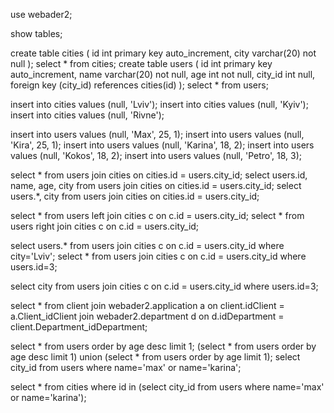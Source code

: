 use webader2;

show tables;

create table cities
(
    id int primary key auto_increment,
    city varchar(20) not null
);
select * from cities;
create table users
(
    id int primary key auto_increment,
    name varchar(20) not null,
    age int not null,
    city_id int null,
    foreign key (city_id) references cities(id)
);
select * from users;

insert into cities values (null, 'Lviv');
insert into cities values (null, 'Kyiv');
insert into cities values (null, 'Rivne');

insert into users values (null, 'Max', 25, 1);
insert into users values (null, 'Kira', 25, 1);
insert into users values (null, 'Karina', 18, 2);
insert into users values (null, 'Kokos', 18, 2);
insert into users values (null, 'Petro', 18, 3);

select * from users join cities on cities.id = users.city_id;
select users.id, name, age, city from users join cities on cities.id = users.city_id;
select users.*, city from users join cities on cities.id = users.city_id;

select * from users left join cities c on c.id = users.city_id;
select * from users right join cities c on c.id = users.city_id;

select users.* from users join cities c on c.id = users.city_id where city='Lviv';
select * from users join cities c on c.id = users.city_id where users.id=3;

select city from users join cities c on c.id = users.city_id where users.id=3;

select * from client join webader2.application a on client.idClient = a.Client_idClient
join webader2.department d on d.idDepartment = client.Department_idDepartment;

select * from users order by age desc limit 1;
(select * from users order by age desc limit 1)
union
(select * from users order by age limit 1);
select city_id from users where name='max' or name='karina';

select * from cities where id in (select city_id from users where name='max' or name='karina');